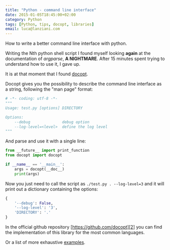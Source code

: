 ```yaml
---
title: "Python - command line interface"
date: 2015-01-05T18:45:00+02:00
category: Python
tags: [Python, tips, docopt, libraries]
email: luca@lanziani.com
---
```


How to write a better command line interface with python.

Writing the Nth python shell script I found myself looking **again** at the documentation of _argparse_, **A NIGHTMARE**.
After 15 minutes spent trying to understand how to use it, I gave up.

<!--more-->

It is at that moment that I found [docopt][1].

Docopt gives you the possibility to describe the command line interface as a string, following the "man page" format:

```python
# -*- coding: utf-8 -*-
"""
Usage: test.py [options] DIRECTORY

Options:
	--debug              debug option
	--log-level=<level>  define the log level
"""
```

And parse and use it with a single line:

```python
from __future__ import print_function
from docopt import docopt

if __name__ == '__main__':
	args = docopt(__doc__)
	print(args)
```

Now you just need to call the script as `./test.py . --log-level=3` and it will print out a dictionary containing the options:

```python
{
    '--debug': False,
	'--log-level': '3',
	'DIRECTORY': '.'
}
```

In the official github repository [https://github.com/docopt][2] you can find the implementation of this library for the most common languages.

Or a list of more exhaustive [examples][3].

[1]: http://docopt.org/ "official site"
[2]: https://github.com/docopt "github repo"
[3]: https://github.com/docopt/docopt/tree/master/examples "examples"
